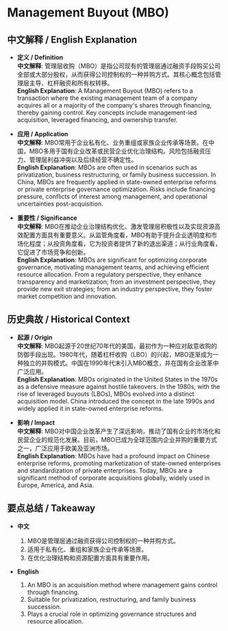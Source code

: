 # Management Buyout (MBO)

## 中文解释 / English Explanation

* **定义 / Definition**  
  **中文解释**: 管理层收购（MBO）是指公司现有的管理层通过融资手段购买公司全部或大部分股权，从而获得公司控制权的一种并购方式。其核心概念包括管理层主导、杠杆融资和所有权转移。  
  **English Explanation**: A Management Buyout (MBO) refers to a transaction where the existing management team of a company acquires all or a majority of the company's shares through financing, thereby gaining control. Key concepts include management-led acquisition, leveraged financing, and ownership transfer.

* **应用 / Application**  
  **中文解释**: MBO常用于企业私有化、业务重组或家族企业传承等场景。在中国，MBO多用于国有企业改革或民营企业优化治理结构。风险包括融资压力、管理层利益冲突以及后续经营不确定性。  
  **English Explanation**: MBOs are often used in scenarios such as privatization, business restructuring, or family business succession. In China, MBOs are frequently applied in state-owned enterprise reforms or private enterprise governance optimization. Risks include financing pressure, conflicts of interest among management, and operational uncertainties post-acquisition.

* **重要性 / Significance**  
  **中文解释**: MBO在推动企业治理结构优化、激发管理层积极性以及实现资源高效配置方面具有重要意义。从监管角度看，MBO有助于提升企业透明度和市场化程度；从投资角度看，它为投资者提供了新的退出渠道；从行业角度看，它促进了市场竞争和创新。  
  **English Explanation**: MBOs are significant for optimizing corporate governance, motivating management teams, and achieving efficient resource allocation. From a regulatory perspective, they enhance transparency and marketization; from an investment perspective, they provide new exit strategies; from an industry perspective, they foster market competition and innovation.

## 历史典故 / Historical Context

* **起源 / Origin**  
  **中文解释**: MBO起源于20世纪70年代的美国，最初作为一种应对敌意收购的防御手段出现。1980年代，随着杠杆收购（LBO）的兴起，MBO逐渐成为一种独立的并购模式。中国在1990年代末引入MBO概念，并在国有企业改革中广泛应用。  
  **English Explanation**: MBOs originated in the United States in the 1970s as a defensive measure against hostile takeovers. In the 1980s, with the rise of leveraged buyouts (LBOs), MBOs evolved into a distinct acquisition model. China introduced the concept in the late 1990s and widely applied it in state-owned enterprise reforms.

* **影响 / Impact**  
  **中文解释**: MBO对中国企业改革产生了深远影响，推动了国有企业的市场化和民营企业的规范化发展。目前，MBO已成为全球范围内企业并购的重要方式之一，广泛应用于欧美及亚洲市场。  
  **English Explanation**: MBOs have had a profound impact on Chinese enterprise reforms, promoting marketization of state-owned enterprises and standardization of private enterprises. Today, MBOs are a significant method of corporate acquisitions globally, widely used in Europe, America, and Asia.

## 要点总结 / Takeaway

* **中文**  
  1. MBO是管理层通过融资获得公司控制权的一种并购方式。
  2. 适用于私有化、重组和家族企业传承等场景。
  3. 在优化治理结构和资源配置方面具有重要作用。

* **English**  
  1. An MBO is an acquisition method where management gains control through financing.
  2. Suitable for privatization, restructuring, and family business succession.
  3. Plays a crucial role in optimizing governance structures and resource allocation.